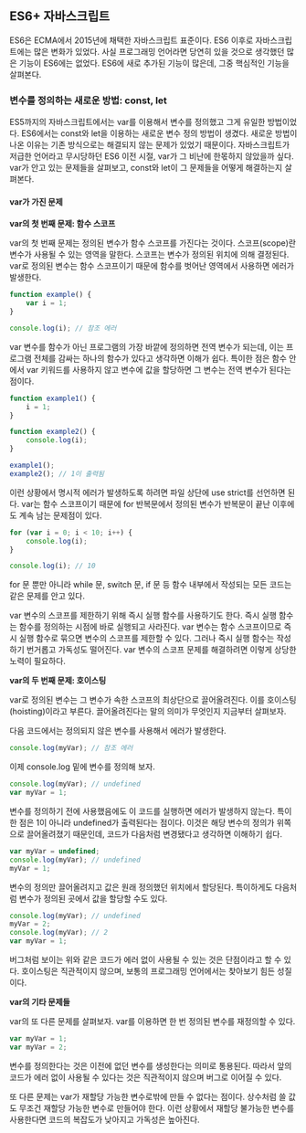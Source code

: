 ## ES6+ 자바스크립트

ES6은 ECMA에서 2015년에 채택한 자바스크립트 표준이다. ES6 이후로 자바스크립트에는 많은 변화가 있었다. 사실 프로그래밍 언어라면 당연히 있을 것으로 생각했던 많은 기능이 ES6에는 없었다. ES6에 새로 추가된 기능이 많은데, 그중 핵심적인 기능을 살펴본다. 

### 변수를 정의하는 새로운 방법: const, let

ES5까지의 자바스크립트에서는 var를 이용해서 변수를 정의했고 그게 유일한 방법이었다. ES6에서는 const와 let을 이용하는 새로운 변수 정의 방법이 생겼다. 새로운 방법이 나온 이유는 기존 방식으로는 해결되지 않는 문제가 있었기 때문이다. 자바스크립트가 저급한 언어라고 무시당하던 ES6 이전 시절, var가 그 비난에 한몫하지 않았을까 싶다. var가 안고 있는 문제들을 살펴보고, const와 let이 그 문제들을 어떻게 해결하는지 살펴본다. 

#### var가 가진 문제

**var의 첫 번째 문제: 함수 스코프**

var의 첫 번째 문제는 정의된 변수가 함수 스코프를 가진다는 것이다. 스코프(scope)란 변수가 사용될 수 있는 영역을 말한다. 스코프는 변수가 정의된 위치에 의해 결정된다. var로 정의된 변수는 함수 스코프이기 때문에 함수를 벗어난 영역에서 사용하면 에러가 발생한다. 

```jsx
function example() {
    var i = 1;
}

console.log(i); // 참조 에러
```

var 변수를 함수가 아닌 프로그램의 가장 바깥에 정의하면 전역 변수가 되는데, 이는 프로그램 전체를 감싸는 하나의 함수가 있다고 생각하면 이해가 쉽다. 특이한 점은 함수 안에서 var 키워드를 사용하지 않고 변수에 값을 할당하면 그 변수는 전역 변수가 된다는 점이다. 

```jsx
function example1() {
    i = 1;
}

function example2() {
    console.log(i);
}

example1();
example2(); // 1이 출력됨
```

이런 상황에서 명시적 에러가 발생하도록 하려면 파일 상단에 use strict를 선언하면 된다. 
var는 함수 스코프이기 때문에 for 반복문에서 정의된 변수가 반복문이 끝난 이후에도 계속 남는 문제점이 있다. 

```jsx
for (var i = 0; i < 10; i++) {
    console.log(i);
}

console.log(i); // 10
```

for 문 뿐만 아니라 while 문, switch 문, if 문 등 함수 내부에서 작성되는 모든 코드는 같은 문제를 안고 있다. 

var 변수의 스코프를 제한하기 위해 즉시 실행 함수를 사용하기도 한다. 즉시 실행 함수는 함수를 정의하는 시점에 바로 실행되고 사라진다. var 변수는 함수 스코프이므로 즉시 실행 함수로 묶으면 변수의 스코프를 제한할 수 있다. 그러나 즉시 실행 함수는 작성하기 번거롭고 가독성도 떨어진다. var 변수의 스코프 문제를 해결하려면 이렇게 상당한 노력이 필요하다. 

**var의 두 번째 문제: 호이스팅**

var로 정의된 변수는 그 변수가 속한 스코프의 최상단으로 끌어올려진다. 이를 호이스팅(hoisting)이라고 부른다. 끌어올려진다는 말의 의미가 무엇인지 지금부터 살펴보자. 

다음 코드에서는 정의되지 않은 변수를 사용해서 에러가 발생한다. 

```jsx
console.log(myVar); // 참조 에러
```

이제 console.log 밑에 변수를 정의해 보자.

```jsx
console.log(myVar); // undefined
var myVar = 1;
```

변수를 정의하기 전에 사용했음에도 이 코드를 실행하면 에러가 발생하지 않는다. 특이한 점은 1이 아니라 undefined가 출력된다는 점이다. 이것은 해당 변수의 정의가 위쪽으로 끌어올려졌기 때문인데, 코드가 다음처럼 변경됐다고 생각하면 이해하기 쉽다. 

```jsx
var myVar = undefined;
console.log(myVar); // undefined
myVar = 1;
```

변수의 정의만 끌어올려지고 값은 원래 정의했던 위치에서 할당된다. 특이하게도 다음처럼 변수가 정의된 곳에서 값을 할당할 수도 있다. 

```jsx
console.log(myVar); // undefined
myVar = 2;
console.log(myVar); // 2
var myVar = 1;
```

버그처럼 보이는 위와 같은 코드가 에러 없이 사용될 수 있는 것은 단점이라고 할 수 있다. 호이스팅은 직관적이지 않으며, 보통의 프로그래밍 언어에서는 찾아보기 힘든 성질이다. 

**var의 기타 문제들**

var의 또 다른 문제를 살펴보자. var를 이용하면 한 번 정의된 변수를 재정의할 수 있다. 

```jsx
var myVar = 1;
var myVar = 2;
```

변수를 정의한다는 것은 이전에 없던 변수를 생성한다는 의미로 통용된다. 따라서 앞의 코드가 에러 없이 사용될 수 있다는 것은 직관적이지 않으며 버그로 이어질 수 있다. 

또 다른 문제는 var가 재할당 가능한 변수로밖에 만들 수 없다는 점이다. 상수처럼 쓸 값도 무조건 재할당 가능한 변수로 만들어야 한다. 이런 상황에서 재할당 불가능한 변수를 사용한다면 코드의 복잡도가 낮아지고 가독성은 높아진다. 